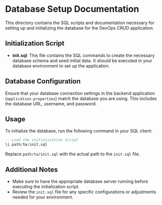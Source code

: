 # Database Setup Documentation

This directory contains the SQL scripts and documentation necessary for setting up and initializing the database for the DevOps CRUD application.

## Initialization Script

- **init.sql**: This file contains the SQL commands to create the necessary database schema and seed initial data. It should be executed in your database environment to set up the application.

## Database Configuration

Ensure that your database connection settings in the backend application (`application.properties`) match the database you are using. This includes the database URL, username, and password.

## Usage

To initialize the database, run the following command in your SQL client:

```sql
-- Load the initialization script
\i path/to/init.sql
```

Replace `path/to/init.sql` with the actual path to the `init.sql` file.

## Additional Notes

- Make sure to have the appropriate database server running before executing the initialization script.
- Review the `init.sql` file for any specific configurations or adjustments needed for your environment.